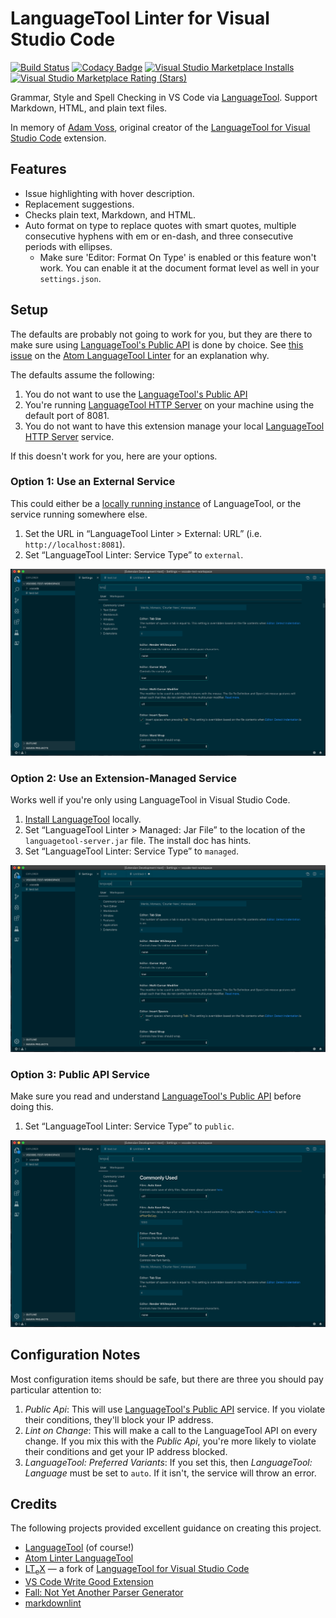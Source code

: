 # LanguageTool Linter for Visual Studio Code

[![Build Status](https://travis-ci.org/davidlday/vscode-languagetool-linter.svg?branch=master)](https://travis-ci.org/davidlday/vscode-languagetool-linter)
[![Codacy Badge](https://api.codacy.com/project/badge/Grade/1f9fb350738a438ba0d4142896733026)](https://www.codacy.com/manual/davidlday/vscode-languagetool-linter?utm_source=github.com&amp;utm_medium=referral&amp;utm_content=davidlday/vscode-languagetool-linter&amp;utm_campaign=Badge_Grade)
[![Visual Studio Marketplace Installs](https://img.shields.io/visual-studio-marketplace/i/davidlday.languagetool-linter?logo=visual-studio-code)](https://marketplace.visualstudio.com/items?itemName=davidlday.languagetool-linter)
[![Visual Studio Marketplace Rating (Stars)](https://img.shields.io/visual-studio-marketplace/stars/davidlday.languagetool-linter?logo=visual-studio-code)](https://marketplace.visualstudio.com/items?itemName=davidlday.languagetool-linter)

Grammar, Style and Spell Checking in VS Code via [LanguageTool](https://languagetool.org). Support Markdown, HTML, and plain text files.

In memory of [Adam Voss](https://github.com/adamvoss), original creator of the [LanguageTool for Visual Studio Code](https://github.com/languagetool-language-server/vscode-languagetool) extension.

## Features

* Issue highlighting with hover description.
* Replacement suggestions.
* Checks plain text, Markdown, and HTML.
* Auto format on type to replace quotes with smart quotes, multiple consecutive hyphens with em or en-dash, and three consecutive periods with ellipses.
  * Make sure 'Editor: Format On Type' is enabled or this feature won't work. You can enable it at the document format level as well in your `settings.json`.

## Setup

The defaults are probably not going to work for you, but they are there to make sure using [LanguageTool's Public API](http://wiki.languagetool.org/public-http-api) is done by choice. See [this issue](https://github.com/wysiib/linter-languagetool/issues/33) on the [Atom LanguageTool Linter](https://atom.io/packages/linter-languagetool) for an explanation why.

The defaults assume the following:

1. You do not want to use the [LanguageTool's Public API](http://wiki.languagetool.org/public-http-api)
2. You're running [LanguageTool HTTP Server](http://wiki.languagetool.org/http-server) on your machine using the default port of 8081.
3. You do not want to have this extension manage your local [LanguageTool HTTP Server](http://wiki.languagetool.org/http-server) service.

If this doesn't work for you, here are your options.

### Option 1: Use an External Service

This could either be a [locally running instance](https://github.com/davidlday/vscode-languagetool-linter/wiki#run-a-local-languagetool-service) of LanguageTool, or the service running somewhere else.

1. Set the URL in “LanguageTool Linter > External: URL” (i.e. `http://localhost:8081`).
1. Set “LanguageTool Linter: Service Type” to `external`.

![External URL](images/external.gif)

### Option 2: Use an Extension-Managed Service

Works well if you're only using LanguageTool in Visual Studio Code.

1. [Install LanguageTool](https://github.com/davidlday/vscode-languagetool-linter/wiki#installing-languagetool) locally.
1. Set “LanguageTool Linter > Managed: Jar File” to the location of the `languagetool-server.jar` file. The install doc has hints.
1. Set “LanguageTool Linter: Service Type” to `managed`.

![Managed Service](images/managed.gif)

### Option 3: Public API Service

Make sure you read and understand [LanguageTool's Public API](http://wiki.languagetool.org/public-http-api) before doing this.

1. Set “LanguageTool Linter: Service Type” to `public`.

![Public API](images/public.gif)

## Configuration Notes

Most configuration items should be safe, but there are three you should pay particular attention to:

1. *Public Api*: This will use [LanguageTool's Public API](http://wiki.languagetool.org/public-http-api) service. If you violate their conditions, they'll block your IP address.
2. *Lint on Change*: This will make a call to the LanguageTool API on every change. If you mix this with the *Public Api*, you're more likely to violate their conditions and get your IP address blocked.
3. *LanguageTool: Preferred Variants*: If you set this, then *LanguageTool: Language* must be set to `auto`. If it isn't, the service will throw an error.

## Credits

The following projects provided excellent guidance on creating this project.

* [LanguageTool](https://languagetool.org) (of course!)
* [Atom Linter LanguageTool](https://github.com/wysiib/linter-languagetool/)
* [LT<sub>e</sub>X](https://github.com/valentjn/vscode-ltex) — a fork of [LanguageTool for Visual Studio Code](https://github.com/languagetool-language-server/vscode-languagetool)
* [VS Code Write Good Extension](https://github.com/TravisTheTechie/vscode-write-good/)
* [Fall: Not Yet Another Parser Generator](https://github.com/matklad/fall)
* [markdownlint](https://github.com/DavidAnson/vscode-markdownlint)
